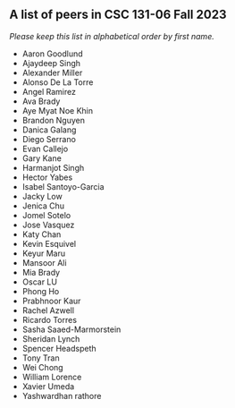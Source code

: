## A list of peers in CSC 131-06 Fall 2023

_Please keep this list in alphabetical order by first name._

- Aaron Goodlund
- Ajaydeep Singh
- Alexander Miller
- Alonso De La Torre
- Angel Ramirez
- Ava Brady
- Aye Myat Noe Khin
- Brandon Nguyen
- Danica Galang
- Diego Serrano
- Evan Callejo
- Gary Kane
- Harmanjot Singh
- Hector Yabes
- Isabel Santoyo-Garcia
- Jacky Low
- Jenica Chu
- Jomel Sotelo
- Jose Vasquez
- Katy Chan
- Kevin Esquivel
- Keyur Maru
- Mansoor Ali
- Mia Brady
- Oscar LU
- Phong Ho
- Prabhnoor Kaur
- Rachel Azwell
- Ricardo Torres
- Sasha Saaed-Marmorstein
- Sheridan Lynch
- Spencer Headspeth
- Tony Tran
- Wei Chong
- William Lorence
- Xavier Umeda
- Yashwardhan rathore
